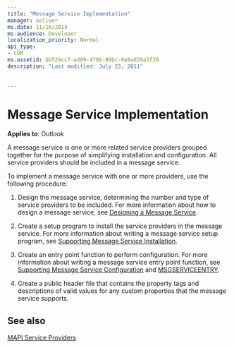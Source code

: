 ```yaml
---
title: "Message Service Implementation"
manager: soliver
ms.date: 11/16/2014
ms.audience: Developer
localization_priority: Normal
api_type:
- COM
ms.assetid: bb529cc7-ad09-4f86-89bc-0e8ad29a3f38
description: "Last modified: July 23, 2011"
 
 
---
```


# Message Service Implementation

  
  
**Applies to**: Outlook 
  
A message service is one or more related service providers grouped together for the purpose of simplifying installation and configuration. All service providers should be included in a message service.
  
To implement a message service with one or more providers, use the following procedure:
  
1. Design the message service, determining the number and type of service providers to be included. For more information about how to design a message service, see [Designing a Message Service](designing-a-message-service.md).
    
2. Create a setup program to install the service providers in the message service. For more information about writing a message service setup program, see [Supporting Message Service Installation](supporting-message-service-installation.md). 
    
3. Create an entry point function to perform configuration. For more information about writing a message service entry point function, see [Supporting Message Service Configuration](supporting-message-service-configuration.md) and [MSGSERVICEENTRY](msgserviceentry.md). 
    
4. Create a public header file that contains the property tags and descriptions of valid values for any custom properties that the message service supports. 
    
## See also



[MAPI Service Providers](mapi-service-providers.md)

